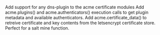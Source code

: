Add support for any dns-plugin to the acme certificate modules
Add acme.plugins() and acme.authenticators() execution calls to get plugin metadata and available authenticators.
Add acme.certificate_data() to retreive certificate and key contents from the letsencrypt certificate store. Perfect for a salt mine function.
